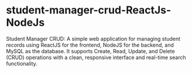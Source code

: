 # student-manager-crud-ReactJs-NodeJs
Student Manager CRUD: A simple web application for managing student records using ReactJS for the frontend, NodeJS for the backend, and MySQL as the database. It supports Create, Read, Update, and Delete (CRUD) operations with a clean, responsive interface and real-time search functionality.
